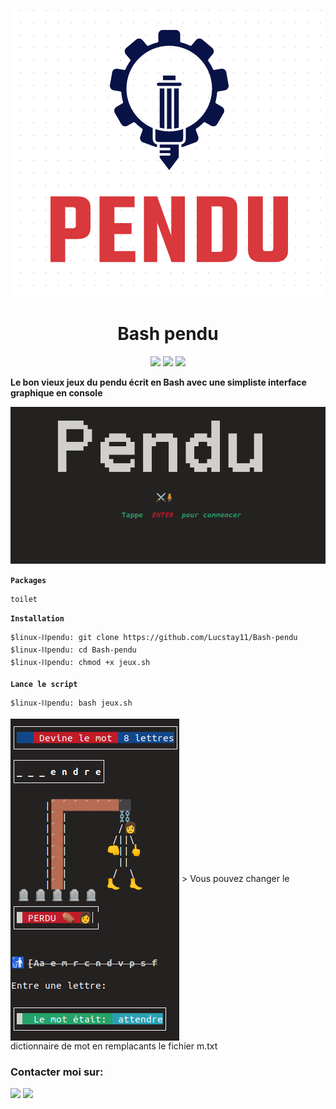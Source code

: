 <p align="center">
<img src=".pendu.png">
</p>
<h1 align="center">Bash pendu</h1>
<p align="center">
  <img src="https://img.shields.io/badge/Author-Lucstay11-cyan?style=flat-square">
  <img src="https://img.shields.io/badge/Open%20Source-Yes-cyan?style=flat-square">
  <img src="https://img.shields.io/badge/Written%20In-Bash-cyan?style=flat-square">
</p>

<b align="center">Le bon vieux jeux du pendu écrit en Bash avec une simpliste interface graphique en console</b>
<p align="center">
<img src=".enter.png">
</p>


**`Packages`**

```
toilet
```
**`Installation`**
```
$linux-⛓pendu: git clone https://github.com/Lucstay11/Bash-pendu
$linux-⛓pendu: cd Bash-pendu
$linux-⛓pendu: chmod +x jeux.sh
``` 

**`Lance le script`**

```
$linux-⛓pendu: bash jeux.sh
```

<img align="center" src=".game.png">
> Vous pouvez changer le dictionnaire de mot en remplacants le fichier m.txt

### Contacter moi sur:
<p align="left">
  <a href="https://github.com/Lucstay11" target="_blank"><img src="https://img.shields.io/badge/Github-Lucstay11-green?style=for-the-badge&logo=github"></a>
<a href="https://discord.gg/ZGfGVmaC" target="_blank"><img src="https://img.shields.io/badge/Discord-Lucstay11-mallow?style=for-the-badge&logo=discord"></a>
</p>
